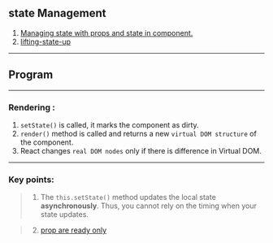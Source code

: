 ## state Management
1. [Managing state with props and state in component.](https://www.robinwieruch.de/learn-react-before-using-redux/)
2. [lifting-state-up](https://reactjs.org/docs/lifting-state-up.html)

***
## Program


***

### Rendering :
1. `setState()` is called, it marks the component as dirty.
2. `render()` method is called and returns a new `virtual DOM structure` of the component.
3. React changes `real DOM nodes` only if there is difference in Virtual DOM.

***
### Key points:
> 1.  The `this.setState()` method updates the local state **asynchronously**. Thus, you cannot rely on the timing when your state updates.

> 2. [prop are ready only](https://reactjs.org/docs/components-and-props.html#props-are-read-only)
